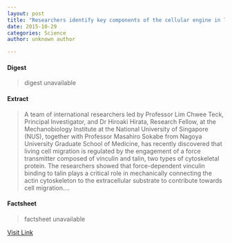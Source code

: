 ```yaml
---
layout: post
title: "Researchers identify key components of the cellular engine in living cells"
date: 2015-10-29
categories: Science
author: unknown author

---
```



#### Digest
>digest unavailable

#### Extract
>A team of international researchers led by Professor Lim Chwee Teck, Principal Investigator, and Dr Hiroaki Hirata, Research Fellow, at the Mechanobiology Institute at the National University of Singapore (NUS), together with Professor Masahiro Sokabe from Nagoya University Graduate School of Medicine, has recently discovered that living cell migration is regulated by the engagement of a force transmitter composed of vinculin and talin, two types of cytoskeletal protein. The researchers showed that force-dependent vinculin binding to talin plays a critical role in mechanically connecting the actin cytoskeleton to the extracellular substrate to contribute towards cell migration....

#### Factsheet
>factsheet unavailable

[Visit Link](http://phys.org/news327221001.html)



